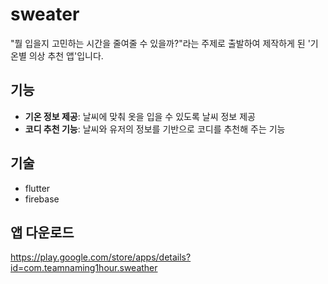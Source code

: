# sweater

"뭘 입을지 고민하는 시간을 줄여줄 수 있을까?"라는 주제로 출발하여 제작하게 된 '기온별 의상 추천 앱'입니다.

## 기능

- **기온 정보 제공**: 날씨에 맞춰 옷을 입을 수 있도록 날씨 정보 제공
- **코디 추천 기능**: 날씨와 유저의 정보를 기반으로 코디를 추천해 주는 기능

## 기술

- flutter
- firebase

## 앱 다운로드
https://play.google.com/store/apps/details?id=com.teamnaming1hour.sweather
